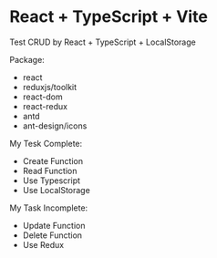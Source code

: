 # React + TypeScript + Vite

Test CRUD by React + TypeScript + LocalStorage

Package:
- react
- reduxjs/toolkit
- react-dom
- react-redux
- antd
- ant-design/icons

My Tesk Complete:
- Create Function
- Read Function
- Use Typescript
- Use LocalStorage

My Task Incomplete:
- Update Function
- Delete Function
- Use Redux
 
